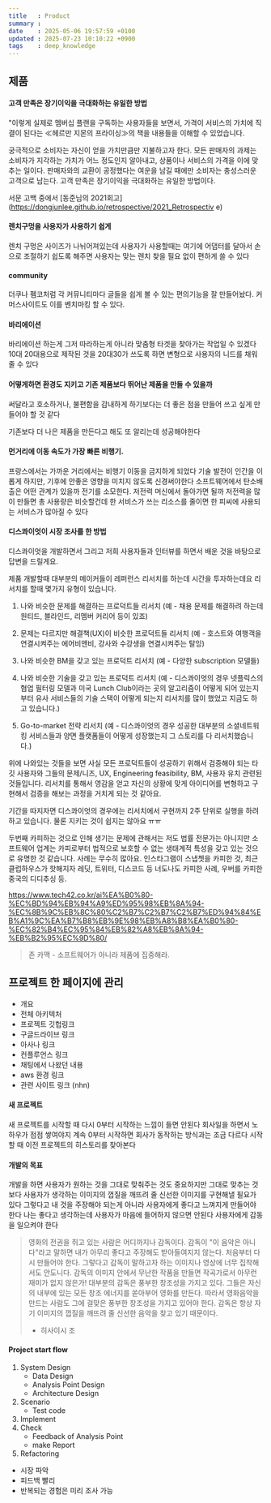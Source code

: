```yaml
---
title   : Product
summary :
date    : 2025-05-06 19:57:59 +0100
updated : 2025-07-23 10:10:22 +0900
tags    : deep_knowledge
---
```



## 제품

#### 고객 만족은 장기이익을 극대화하는 유일한 방법
"이렇게 실제로 멤버십 플랜을 구독하는 사용자들을 보면서, 가격이 서비스의 가치에 직결이 된다는 ≪헤르만 지몬의 프라이싱≫의 책을 내용들을 이해할 수 있었습니다.

궁극적으로 소비자는 자신이 얻을 가치만큼만 지불하고자 한다. 모든 판매자의 과제는 소비자가 지각하는 가치가 어느 정도인지 알아내고, 상품이나 서비스의 가격을 이에 맞추는 일이다. 판매자와의 교환이 공정했다는 여운을 남길 때에만 소비자는 충성스러운 고객으로 남는다. 고객 만족은 장기이익을 극대화하는 유일한 방법이다.

서문 고백 중에서
[동준님의 2021회고](https://dongjunlee.github.io/retrospective/2021_Retrospectiv
e)

#### 렌치구멍을 사용자가 사용하기 쉽게
렌치 구멍은 사이즈가 나뉘어져있는데 사용자가 사용할때는 여기에 어댑터를 달아서
손으로 조절하기 쉽도록 해주면 사용자는 맞는 렌치 찾을 필요 없이 편하게 쓸 수 있다

#### community
더쿠나 펨코처럼 각 커뮤니티마다 글들을 쉽게 볼 수 있는 편의기능을 잘 만들어놨다.
커머스사이트도 이를 벤치마킹 할 수 있다.

#### 바리에이션
바리에이션 하는게 그저 따라하는게 아니라 맞춤형 타겟을 찾아가는 작업일 수 있겠다
10대 20대용으로 제작된 것을 20대30가 쓰도록 하면 변형으로 사용자의 니드를 채워줄 수 있다

#### 어떻게하면 환경도 지키고 기존 제품보다 뛰어난 제품을 만들 수 있을까

써달라고 호소하거나, 불편함을 감내하게 하기보다는
더 좋은 점을 만들어 쓰고 싶게 만들어야 할 것 같다

기존보다 더 나은 제품을 만든다고 해도 또 알리는데 성공해야한다

#### 먼거리에 이동 속도가 가장 빠른 비행기.

프랑스에서는 가까운 거리에서는 비행기 이동을 금지하게 되었다
기술 발전이 인간을 이롭게 하지만, 기후에 안좋은 영향을 미치지 않도록 신경써야한다
소프트웨어에서 탄소배출은 어떤 관계가 있을까
전기를 소모한다.
저전력 머신에서 돌아가면 될까
저전력을 많이 만들면 총 사용량은 비슷할건데
한 서비스가 쓰는 리소스를 줄이면 한 피씨에 사용되는 서비스가 많아질 수 있다


#### 디스콰이엇이 시장 조사를 한 방법

디스콰이엇을 개발하면서 그리고 저희 사용자들과 인터뷰를 하면서 배운 것을 바탕으로 답변을 드릴게요.

제품 개발할때 대부분의 메이커들이 레퍼런스 리서치를 하는데 시간을 투자하는데요 리서치를 할때 몇가지 유형이 있습니다.

1. 나와 비슷한 문제를 해결하는 프로덕트들 리서치 (예 - 채용 문제를 해결하려 하는데 원티드, 블라인드, 리멤버 커리어 등이 있죠)

2. 문제는 다르지만 해결책(UX)이 비슷한 프로덕트들 리서치 (예 - 호스트와 여행객을 연결시켜주는 에어비앤비, 강사와 수강생을 연결시켜주는 탈잉)

3. 나와 비슷한 BM을 갖고 있는 프로덕트 리서치 (예 - 다양한 subscription 모델들)

4. 나와 비슷한 기술을 갖고 있는 프로덕트 리서치 (예 - 디스콰이엇의 경우 넷플릭스의 협업 필터링 모델과 미국 Lunch Club이라는 곳의 알고리즘이 어떻게 되어 있는지부터 유사 서비스들의 기술 스택이 어떻게 되는지 리서치를 많이 했었고 지금도 하고 있습니다.)

5. Go-to-market 전략 리서치 (예 - 디스콰이엇의 경우 성공한 대부분의 소셜네트워킹 서비스들과 양면 플랫폼들이 어떻게 성장했는지 그 스토리를 다 리서치했습니다.)

위에 나와있는 것들을 보면 사실 모든 프로덕트들이 성공하기 위해서 검증해야 되는 타깃 사용자와 그들의 문제/니즈, UX, Engineering feasibility, BM, 사용자 유치 관련된 것들입니다. 리서치를 통해서 영감을 얻고 자신의 상황에 맞게 아이디어를 변형하고 구현해서 검증을 해보는 과정을 거치게 되는 것 같아요.

기간을 따지자면 디스콰이엇의 경우에는 리서치에서 구현까지 2주 단위로 실행을 하려 하고 있습니다. 물론 지키는 것이 쉽지는 않아요 ㅠㅠ

두번째 카피하는 것으로 인해 생기는 문제에 관해서는 저도 법률 전문가는 아니지만 소프트웨어 업계는 카피로부터 법적으로 보호할 수 없는 생태계적 특성을 갖고 있는 것으로 유명한 것 같습니다. 사례는 무수히 많아요. 인스타그램이 스냅쳇을 카피한 것, 최근 클럽하우스가 핫해지자 레딧, 트위터, 디스코드 등 너도나도 카피한 사례, 우버를 카피한 중국의 디디추싱 등.


https://www.tech42.co.kr/ai%EA%B0%80-%EC%BD%94%EB%94%A9%ED%95%98%EB%8A%94-%EC%8B%9C%EB%8C%80%C2%B7%C2%B7%C2%B7%ED%94%84%EB%A1%9C%EA%B7%B8%EB%9E%98%EB%A8%B8%EA%B0%80-%EC%82%B4%EC%95%84%EB%82%A8%EB%8A%94-%EB%B2%95%EC%9D%80/
> 존 카맥 - 소프트웨어가 아니라 제품에 집중해라.



## 프로젝트 한 페이지에 관리

- 개요
- 전체 아키텍처
- 프로젝트 깃헙링크
- 구글드라이브 링크
- 아사나 링크
- 컨플루언스 링크
- 채팅에서 나왔던 내용
- aws 환경 링크
- 관련 사이트 링크 (nhn)

#### 새 프로젝트

새 프로젝트를 시작할 때 다시 0부터 시작하는 느낌이 들면 안된다
회사일을 하면서 노하우가 점점 쌓여야지 계속 0부터 시작하면 회사가 동작하는 방식과는 조금 다르다
시작할 때 이전 프로젝트의 히스토리를 찾아본다


#### 개발의 목표
개발을 하면 사용자가 원하는 것을 그대로 맞춰주는 것도 중요하지만
그대로 맞추는 것보다 사용자가 생각하는 이미지의 껍질을 깨뜨려 줄 신선한 이미지를 구현해낼 필요가 있다
그렇다고 내 것을 주장해야 되는게 아니라 사용자에게 좋다고 느껴지게 만들어야 한다
나는 좋다고 생각하는데 사용자가 마음에 들어하지 않으면 안된다
사용자에게 감동을 일으켜야 한다

> 영화의 전권을 쥐고 있는 사람은 어디까지나 감독이다. 감독이 "이 음악은 아니다"라고 말하면 내가 아무리 좋다고 주장해도 받아들여지지 않는다.
> 처음부터 다시 만들어야 한다. 그렇다고 감독이 말하고자 하는 이미지나 영상에 너무 집착해서도 안도니다. 감독의 이미지 안에서 무난한 작품을 만들면 작곡가로서 아무런 재미가 없지 않은가!
> 대부분의 감독은 풍부한 창조성을 가지고 있다. 그들은 자신의 내부에 있는 모든 창조 에너지를 쏟아부어 영화를 만든다.
> 따라서 영화음악을 만드는 사람도 그에 걸맞은 풍부한 창조성을 가지고 있어야 한다. 감독은 항상 자기 이미지의 껍질을 깨뜨려 줄 신선한 음악을 찾고 있기 때문이다.
>
> - 히사이시 조

#### Project start flow
1. System Design
    * Data Design
    * Analysis Point Design
    * Architecture Design
2. Scenario
    * Test code
3. Implement
4. Check
    * Feedback of Analysis Point
    * make Report
5. Refactoring

- 시장 파악
- 피드백 빨리
- 반복되는 경험은 미리 조사 가능
